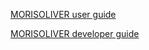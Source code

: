 [MORISOLIVER user guide](http://maps.massgis.state.ma.us/map_ol/moris_users_documentation.pdf)

[MORISOLIVER developer guide](http://maps.massgis.state.ma.us/map_ol/moris_developers_documentation.htm)